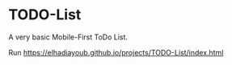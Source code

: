 # TODO-List
A very basic Mobile-First ToDo List.

Run https://elhadiayoub.github.io/projects/TODO-List/index.html
